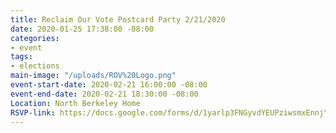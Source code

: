 ```yaml
---
title: Reclaim Our Vote Postcard Party 2/21/2020
date: 2020-01-25 17:38:00 -08:00
categories:
- event
tags:
- elections
main-image: "/uploads/ROV%20Logo.png"
event-start-date: 2020-02-21 16:00:00 -08:00
event-end-date: 2020-02-21 18:30:00 -08:00
Location: North Berkeley Home
RSVP-link: https://docs.google.com/forms/d/1yarlp3FNGyvdYEUPziwsmxEnnjYkeF3AmWJmk1DQTtw/edit
---
```


